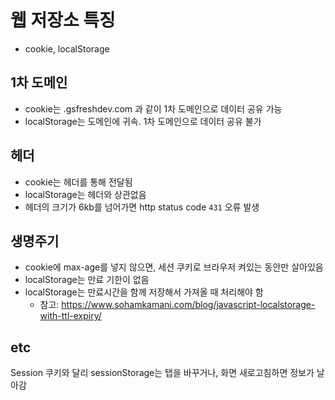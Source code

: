 # 웹 저장소 특징
* cookie, localStorage

## 1차 도메인
* cookie는 .gsfreshdev.com 과 같이 1차 도메인으로 데이터 공유 가능
* localStorage는 도메인에 귀속. 1차 도메인으로 데이터 공유 불가

## 헤더
* cookie는 헤더를 통해 전달됨
* localStorage는 헤더와 상관없음
* 헤더의 크기가 6kb를 넘어가면 http status code `431` 오류 발생

## 생명주기
* cookie에 max-age를 넣지 않으면, 세션 쿠키로 브라우저 켜있는 동안만 살아있음
* localStorage는 만료 기한이 없음
* localStorage는 만료시간을 함께 저장해서 가져올 때 처리해야 함
  * 참고: https://www.sohamkamani.com/blog/javascript-localstorage-with-ttl-expiry/

## etc
Session 쿠키와 달리 sessionStorage는 탭을 바꾸거나, 화면 새로고침하면 정보가 날아감
